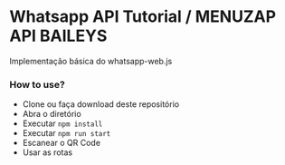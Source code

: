 # Whatsapp API Tutorial / MENUZAP API BAILEYS

Implementação básica do whatsapp-web.js

### How to use?
- Clone ou faça download deste repositório
- Abra o diretório
- Executar `npm install`
- Executar `npm run start`
- Escanear o QR Code
- Usar as rotas